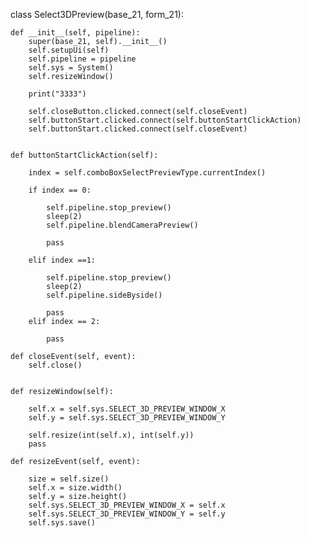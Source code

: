 
class Select3DPreview(base_21, form_21):

    def __init__(self, pipeline):
        super(base_21, self).__init__()
        self.setupUi(self)
        self.pipeline = pipeline
        self.sys = System()
        self.resizeWindow()

        print("3333")

        self.closeButton.clicked.connect(self.closeEvent)
        self.buttonStart.clicked.connect(self.buttonStartClickAction)
        self.buttonStart.clicked.connect(self.closeEvent)

        
    def buttonStartClickAction(self):

        index = self.comboBoxSelectPreviewType.currentIndex()

        if index == 0:

            self.pipeline.stop_preview()
            sleep(2)
            self.pipeline.blendCameraPreview()

            pass

        elif index ==1:

            self.pipeline.stop_preview()
            sleep(2)
            self.pipeline.sideByside()

            pass
        elif index == 2:

            pass

    def closeEvent(self, event):
        self.close()


    def resizeWindow(self):

        self.x = self.sys.SELECT_3D_PREVIEW_WINDOW_X
        self.y = self.sys.SELECT_3D_PREVIEW_WINDOW_Y

        self.resize(int(self.x), int(self.y))
        pass

    def resizeEvent(self, event):

        size = self.size()
        self.x = size.width()
        self.y = size.height()
        self.sys.SELECT_3D_PREVIEW_WINDOW_X = self.x
        self.sys.SELECT_3D_PREVIEW_WINDOW_Y = self.y
        self.sys.save()

